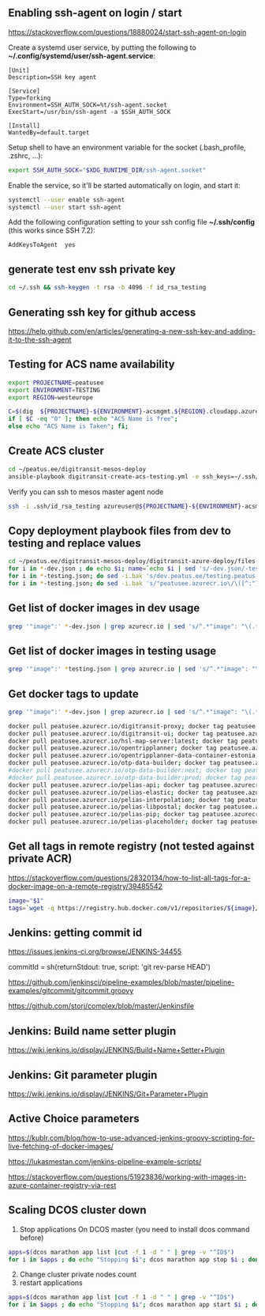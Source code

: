## Enabling ssh-agent on login / start

https://stackoverflow.com/questions/18880024/start-ssh-agent-on-login

Create a systemd user service, by putting the following to **~/.config/systemd/user/ssh-agent.service**:

```
[Unit]
Description=SSH key agent

[Service]
Type=forking
Environment=SSH_AUTH_SOCK=%t/ssh-agent.socket
ExecStart=/usr/bin/ssh-agent -a $SSH_AUTH_SOCK

[Install]
WantedBy=default.target
```

Setup shell to have an environment variable for the socket (.bash_profile, .zshrc, ...):

```bash
export SSH_AUTH_SOCK="$XDG_RUNTIME_DIR/ssh-agent.socket"
```

Enable the service, so it'll be started automatically on login, and start it:

```bash
systemctl --user enable ssh-agent
systemctl --user start ssh-agent
```

Add the following configuration setting to your ssh config file **~/.ssh/config** (this works since SSH 7.2):

```
AddKeysToAgent  yes
```


## generate test env ssh private key

```bash
cd ~/.ssh && ssh-keygen -t rsa -b 4096 -f id_rsa_testing
```

## Generating ssh key for github access

https://help.github.com/en/articles/generating-a-new-ssh-key-and-adding-it-to-the-ssh-agent

## Testing for ACS name availability

```bash
export PROJECTNAME=peatusee
export ENVIRONMENT=TESTING
export REGION=westeurope

C=$(dig  ${PROJECTNAME}-${ENVIRONMENT}-acsmgmt.${REGION}.cloudapp.azure.com +short | wc -l)
if [ $C -eq "0" ]; then echo "ACS Name is free"; 
else echo "ACS Name is Taken"; fi;
```

## Create ACS cluster

```bash
cd ~/peatus.ee/digitransit-mesos-deploy
ansible-playbook digitransit-create-acs-testing.yml -e ssh_keys=~/.ssh/id_rsa_testing.pub
```

Verify you can ssh to mesos master agent node

```bash
ssh -i .ssh/id_rsa_testing azureuser@${PROJECTNAME}-${ENVIRONMENT}-acsmgmt.${REGION}.cloudapp.azure.com

```


## Copy deployment playbook files from dev to testing and replace values

```bash
cd ~/peatus.ee/digitransit-mesos-deploy/digitransit-azure-deploy/files
for i in *-dev.json ; do echo $i; name=`echo $i | sed 's/-dev.json/-testing.json/g;'`; echo $name ; cp $i $name; done 
for i in *-testing.json; do sed -i.bak 's/dev.peatus.ee/testing.peatus.ee/g' $i; done 
for i in *-testing.json; do sed -i.bak 's/"peatusee.azurecr.io\/\([^:"]*\)\+\(:[^"]\+\)*"/"peatusee.azurecr.io\/\1:testing"/g' $i ; done
```

## Get list of docker images in dev usage

```bash
grep '"image":' *-dev.json | grep azurecr.io | sed 's/^.*"image": "\(.*\)\+".*$/\1/g' | sort |uniq
```

## Get list of docker images in testing usage

```bash
grep '"image":' *testing.json | grep azurecr.io | sed 's/^.*"image": "\(.*\)\+".*$/\1/g' | sort |uniq
```

## Get docker tags to update

```bash
grep '"image":' *-dev.json | grep azurecr.io | sed 's/^.*"image": "\(.*\)\+".*$/\1/g' | sort |uniq | sed 's/^\([^:]*\)\+\(.*\)$/docker pull \0; docker tag \0 \1:testing; docker push \1:testing/g'

docker pull peatusee.azurecr.io/digitransit-proxy; docker tag peatusee.azurecr.io/digitransit-proxy peatusee.azurecr.io/digitransit-proxy:testing; docker push peatusee.azurecr.io/digitransit-proxy:testing
docker pull peatusee.azurecr.io/digitransit-ui; docker tag peatusee.azurecr.io/digitransit-ui peatusee.azurecr.io/digitransit-ui:testing; docker push peatusee.azurecr.io/digitransit-ui:testing
docker pull peatusee.azurecr.io/hsl-map-server:latest; docker tag peatusee.azurecr.io/hsl-map-server:latest peatusee.azurecr.io/hsl-map-server:testing; docker push peatusee.azurecr.io/hsl-map-server:testing
docker pull peatusee.azurecr.io/opentripplanner; docker tag peatusee.azurecr.io/opentripplanner peatusee.azurecr.io/opentripplanner:testing; docker push peatusee.azurecr.io/opentripplanner:testing
docker pull peatusee.azurecr.io/opentripplanner-data-container-estonia; docker tag peatusee.azurecr.io/opentripplanner-data-container-estonia peatusee.azurecr.io/opentripplanner-data-container-estonia:testing; docker push peatusee.azurecr.io/opentripplanner-data-container-estonia:testing
docker pull peatusee.azurecr.io/otp-data-builder; docker tag peatusee.azurecr.io/otp-data-builder peatusee.azurecr.io/otp-data-builder:testing; docker push peatusee.azurecr.io/otp-data-builder:testing
#docker pull peatusee.azurecr.io/otp-data-builder:next; docker tag peatusee.azurecr.io/otp-data-builder:next peatusee.azurecr.io/otp-data-builder:testing; docker push peatusee.azurecr.io/otp-data-builder:testing
#docker pull peatusee.azurecr.io/otp-data-builder:prod; docker tag peatusee.azurecr.io/otp-data-builder:prod peatusee.azurecr.io/otp-data-builder:testing; docker push peatusee.azurecr.io/otp-data-builder:testing
docker pull peatusee.azurecr.io/pelias-api; docker tag peatusee.azurecr.io/pelias-api peatusee.azurecr.io/pelias-api:testing; docker push peatusee.azurecr.io/pelias-api:testing
docker pull peatusee.azurecr.io/pelias-elastic; docker tag peatusee.azurecr.io/pelias-elastic peatusee.azurecr.io/pelias-elastic:testing; docker push peatusee.azurecr.io/pelias-elastic:testing
docker pull peatusee.azurecr.io/pelias-interpolation; docker tag peatusee.azurecr.io/pelias-interpolation peatusee.azurecr.io/pelias-interpolation:testing; docker push peatusee.azurecr.io/pelias-interpolation:testing
docker pull peatusee.azurecr.io/pelias-libpostal; docker tag peatusee.azurecr.io/pelias-libpostal peatusee.azurecr.io/pelias-libpostal:testing; docker push peatusee.azurecr.io/pelias-libpostal:testing
docker pull peatusee.azurecr.io/pelias-pip; docker tag peatusee.azurecr.io/pelias-pip peatusee.azurecr.io/pelias-pip:testing; docker push peatusee.azurecr.io/pelias-pip:testing
docker pull peatusee.azurecr.io/pelias-placeholder; docker tag peatusee.azurecr.io/pelias-placeholder peatusee.azurecr.io/pelias-placeholder:testing; docker push peatusee.azurecr.io/pelias-placeholder:testing


```

## Get all tags in remote registry (not tested against private ACR)

https://stackoverflow.com/questions/28320134/how-to-list-all-tags-for-a-docker-image-on-a-remote-registry/39485542

```bash
image="$1"
tags=`wget -q https://registry.hub.docker.com/v1/repositories/${image}/tags -O -  | sed -e 's/[][]//g' -e 's/"//g' -e 's/ //g' | tr '}' '\n'  | awk -F: '{print $3}'`
```

## Jenkins: getting commit id 

https://issues.jenkins-ci.org/browse/JENKINS-34455

commitId = sh(returnStdout: true, script: 'git rev-parse HEAD')

https://github.com/jenkinsci/pipeline-examples/blob/master/pipeline-examples/gitcommit/gitcommit.groovy

https://github.com/storj/complex/blob/master/Jenkinsfile


## Jenkins: Build name setter plugin

https://wiki.jenkins.io/display/JENKINS/Build+Name+Setter+Plugin

## Jenkins: Git parameter plugin

https://wiki.jenkins.io/display/JENKINS/Git+Parameter+Plugin

## Active Choice parameters

https://kublr.com/blog/how-to-use-advanced-jenkins-groovy-scripting-for-live-fetching-of-docker-images/

https://lukasmestan.com/jenkins-pipeline-example-scripts/

https://stackoverflow.com/questions/51923836/working-with-images-in-azure-container-registry-via-rest

## Scaling DCOS cluster down

1. Stop applications
On DCOS master (you need to install dcos command before)

```bash
apps=$(dcos marathon app list |cut -f 1 -d " " | grep -v "^ID$")
for i in $apps ; do echo "Stopping $i"; dcos marathon app stop $i ; done
```

2. Change cluster private nodes count
3. restart applications

```bash
apps=$(dcos marathon app list |cut -f 1 -d " " | grep -v "^ID$")
for i in $apps ; do echo "Stopping $i"; dcos marathon app start $i ; done
```
